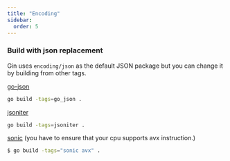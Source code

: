```yaml
---
title: "Encoding"
sidebar:
  order: 5
---
```


### Build with json replacement

Gin uses `encoding/json` as the default JSON package but you can change it by building from other tags.

[go-json](https://github.com/goccy/go-json)

```sh
go build -tags=go_json .
```

[jsoniter](https://github.com/json-iterator/go)

```sh
go build -tags=jsoniter .
```

[sonic](https://github.com/bytedance/sonic) (you have to ensure that your cpu supports avx instruction.)

```sh
$ go build -tags="sonic avx" .
```
